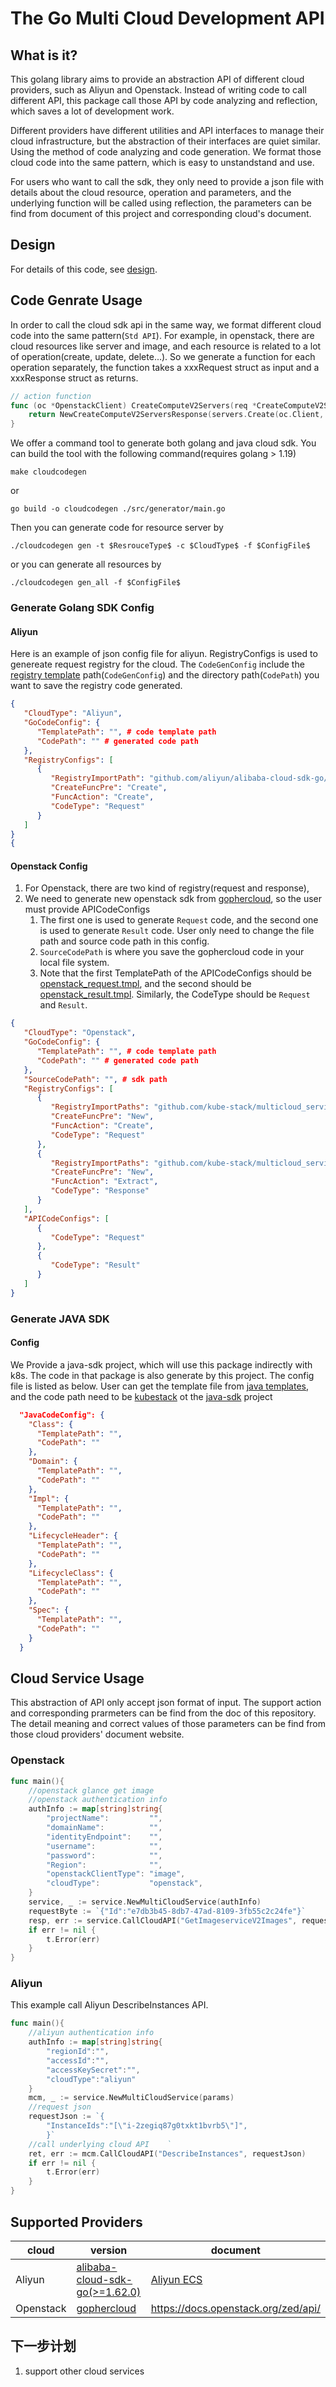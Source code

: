 # The Go Multi Cloud Development API

## What is it?

This golang library aims to provide an abstraction API of different cloud providers, such as Aliyun and Openstack. Instead of writing code to call different API, this package call those API by code analyzing and reflection, which saves a lot of development work.

Different providers have different utilities and API interfaces to manage their cloud infrastructure, but the abstraction of their interfaces are quiet similar. Using the method of code analyzing and code generation. We format those cloud code into the same pattern, which is easy to unstandstand and use.

For users who want to call the sdk, they only need to provide a json file with details about the cloud resource, operation and parameters, and the underlying function will be called using reflection, the parameters can be find from document of this project and corresponding cloud's document. 

## Design
For details of this code, see [design](https://github.com/kube-stack/multicloud_service/blob/main/doc/design.md). 

## Code Genrate Usage

In order to call the cloud sdk api in the same way, we format different cloud code into the same pattern(`Std API`). For example, in openstack, there are cloud resources like server and image, and each resource is related to a lot of operation(create, update, delete...). So we generate a function for each operation separately, the function takes a xxxRequest struct as input and a xxxResponse struct as returns. 

```go
// action function
func (oc *OpenstackClient) CreateComputeV2Servers(req *CreateComputeV2ServersRequest)(*CreateComputeV2ServersResponse){
    return NewCreateComputeV2ServersResponse(servers.Create(oc.Client, req.Opts, ))
}
```
We offer a command tool to generate both golang and java cloud sdk. You can build the tool with 
the following command(requires golang > 1.19)
```shell
make cloudcodegen
```
or
```shell
go build -o cloudcodegen ./src/generator/main.go
```
Then you can generate code for resource server by
```shell
./cloudcodegen gen -t $ResrouceType$ -c $CloudType$ -f $ConfigFile$
```
or you can generate all resources by
```shell
./cloudcodegen gen_all -f $ConfigFile$
```

### Generate Golang SDK Config
#### Aliyun
Here is an example of json config file for aliyun. RegistryConfigs is used to genereate request registry for the 
cloud. The `CodeGenConfig` include the [registry template](https://github.com/kube-stack/multicloud_service/blob/main/src/code_generator/templates/registry.tmpl) path(`CodeGenConfig`) and the directory path(`CodePath`) you 
want to save the registry code generated. 
```json
{
   "CloudType": "Aliyun",
   "GoCodeConfig": {
      "TemplatePath": "", # code template path
      "CodePath": "" # generated code path
   },
   "RegistryConfigs": [
      {
         "RegistryImportPath": "github.com/aliyun/alibaba-cloud-sdk-go/services/ecs",
         "CreateFuncPre": "Create",
         "FuncAction": "Create",
         "CodeType": "Request"
      }
   ]
}
{
```

#### Openstack Config
1. For Openstack, there are two kind of registry(request and response),
2. We need to generate new openstack sdk from [gophercloud](https://github.com/gophercloud/gophercloud), so the user must provide APICodeConfigs
   1. The first one is used to generate `Request` code, and the second one is used to generate `Result` code. User only need to change the file path and source code path in this config.
   2. `SourceCodePath` is where you save the gophercloud code in your local file system.
   2. Note that the first TemplatePath of the APICodeConfigs should be [openstack_request.tmpl](https://github.com/kube-stack/multicloud_service/blob/main/src/code_generator/templates/openstack_request.tmpl), and the second should be [openstack_result.tmpl](https://github.com/kube-stack/multicloud_service/blob/main/src/code_generator/templates/openstack_result.tmpl). Similarly, the 
      CodeType should be `Request` and `Result`.
```json
{
   "CloudType": "Openstack",
   "GoCodeConfig": {
      "TemplatePath": "", # code template path
      "CodePath": "" # generated code path
   },
   "SourceCodePath": "", # sdk path
   "RegistryConfigs": [
      {
         "RegistryImportPaths": "github.com/kube-stack/multicloud_service/src/codegen/openstack",
         "CreateFuncPre": "New",
         "FuncAction": "Create",
         "CodeType": "Request"
      },
      {
         "RegistryImportPaths": "github.com/kube-stack/multicloud_service/src/codegen/openstack",
         "CreateFuncPre": "New",
         "FuncAction": "Extract",
         "CodeType": "Response"
      }
   ],
   "APICodeConfigs": [
      {
         "CodeType": "Request"
      },
      {
         "CodeType": "Result"
      }
   ]
}
```
### Generate JAVA SDK
#### Config
We Provide a java-sdk project, which will use this package indirectly with k8s. The code in that package is also 
generate by this project. The config file is listed as below. User can get the template file from [java templates](https://github.com/kube-stack/multicloud_service/tree/main/src/code_generator/templates), and the code path need to 
be [kubestack](https://github.com/kube-stack/java-sdk/tree/master/src/main/java/io/github/kubestack) ot the 
[java-sdk](https://github.com/kube-stack/java-sdk) project

```json
  "JavaCodeConfig": {
    "Class": {
      "TemplatePath": "",
      "CodePath": ""
    },
    "Domain": {
      "TemplatePath": "",
      "CodePath": ""
    },
    "Impl": {
      "TemplatePath": "",
      "CodePath": ""
    },
    "LifecycleHeader": {
      "TemplatePath": "",
      "CodePath": ""
    },
    "LifecycleClass": {
      "TemplatePath": "",
      "CodePath": ""
    },
    "Spec": {
      "TemplatePath": "",
      "CodePath": ""
    }
  }
```

## Cloud Service Usage
This abstraction of API only accept json format of input. The support action and corresponding prarmeters can be find from the doc of this repository. The detail meaning and correct values of those parameters can be find from those cloud providers' document website.

### Openstack

```go
func main(){
    //openstack glance get image
    //openstack authentication info
    authInfo := map[string]string{
        "projectName":         "",
        "domainName":          "",
        "identityEndpoint":    "",
		"username":            "",
        "password":            "",
        "Region":              "",
        "openstackClientType": "image",
        "cloudType":           "openstack",
    }
    service, _ := service.NewMultiCloudService(authInfo)
    requestByte := `{"Id":"e7db3b45-8db7-47ad-8109-3fb55c2c24fe"}`
    resp, err := service.CallCloudAPI("GetImageserviceV2Images", requestByte)
    if err != nil {
        t.Error(err)
    }
}
```

### Aliyun

This example call Aliyun DescribeInstances API.

```go
func main(){
    //aliyun authentication info 
    authInfo := map[string]string{
        "regionId":"",
        "accessId":"",
        "accessKeySecret":"",
        "cloudType":"aliyun"
    }
    mcm, _ := service.NewMultiCloudService(params)
    //request json
    requestJson := `{
        "InstanceIds":"[\"i-2zegiq87g0txkt1bvrb5\"]",
        }`
    //call underlying cloud API    `	
    ret, err := mcm.CallCloudAPI("DescribeInstances", requestJson)
    if err != nil {
        t.Error(err)
    }
}
```

## Supported Providers
| cloud                 | version                                                                           | document       |
|-----------------------|-----------------------------------------------------------------------------------|----------------|
| Aliyun                | [alibaba-cloud-sdk-go(\>=1.62.0)](https://github.com/aliyun/alibaba-cloud-sdk-go) | [Aliyun ECS](https://help.aliyun.com/document_detail/25485.html) |
| Openstack  | [gophercloud](https://github.com/gophercloud/gophercloud)                                                                   |https://docs.openstack.org/zed/api/|

## 下一步计划
1. support other cloud services
